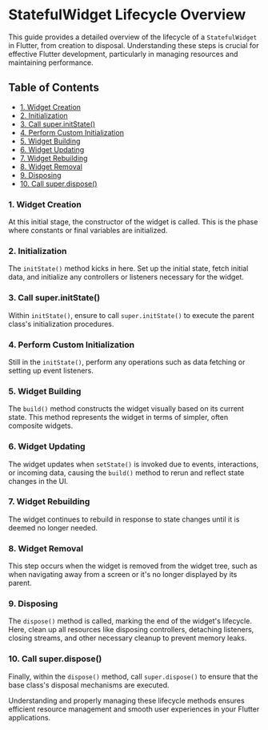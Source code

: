 # StatefulWidget Lifecycle Overview

This guide provides a detailed overview of the lifecycle of a `StatefulWidget` in Flutter, from creation to disposal. Understanding these steps is crucial for effective Flutter development, particularly in managing resources and maintaining performance.

## Table of Contents
- [1. Widget Creation](#1-widget-creation)
- [2. Initialization](#2-initialization)
- [3. Call super.initState()](#3-call-superinitstate)
- [4. Perform Custom Initialization](#4-perform-custom-initialization)
- [5. Widget Building](#5-widget-building)
- [6. Widget Updating](#6-widget-updating)
- [7. Widget Rebuilding](#7-widget-rebuilding)
- [8. Widget Removal](#8-widget-removal)
- [9. Disposing](#9-disposing)
- [10. Call super.dispose()](#10-call-superdispose)

### 1. Widget Creation
At this initial stage, the constructor of the widget is called. This is the phase where constants or final variables are initialized.

### 2. Initialization
The `initState()` method kicks in here. Set up the initial state, fetch initial data, and initialize any controllers or listeners necessary for the widget.

### 3. Call super.initState()
Within `initState()`, ensure to call `super.initState()` to execute the parent class's initialization procedures.

### 4. Perform Custom Initialization
Still in the `initState()`, perform any operations such as data fetching or setting up event listeners.

### 5. Widget Building
The `build()` method constructs the widget visually based on its current state. This method represents the widget in terms of simpler, often composite widgets.

### 6. Widget Updating
The widget updates when `setState()` is invoked due to events, interactions, or incoming data, causing the `build()` method to rerun and reflect state changes in the UI.

### 7. Widget Rebuilding
The widget continues to rebuild in response to state changes until it is deemed no longer needed.

### 8. Widget Removal
This step occurs when the widget is removed from the widget tree, such as when navigating away from a screen or it's no longer displayed by its parent.

### 9. Disposing
The `dispose()` method is called, marking the end of the widget's lifecycle. Here, clean up all resources like disposing controllers, detaching listeners, closing streams, and other necessary cleanup to prevent memory leaks.

### 10. Call super.dispose()
Finally, within the `dispose()` method, call `super.dispose()` to ensure that the base class's disposal mechanisms are executed.

Understanding and properly managing these lifecycle methods ensures efficient resource management and smooth user experiences in your Flutter applications.
